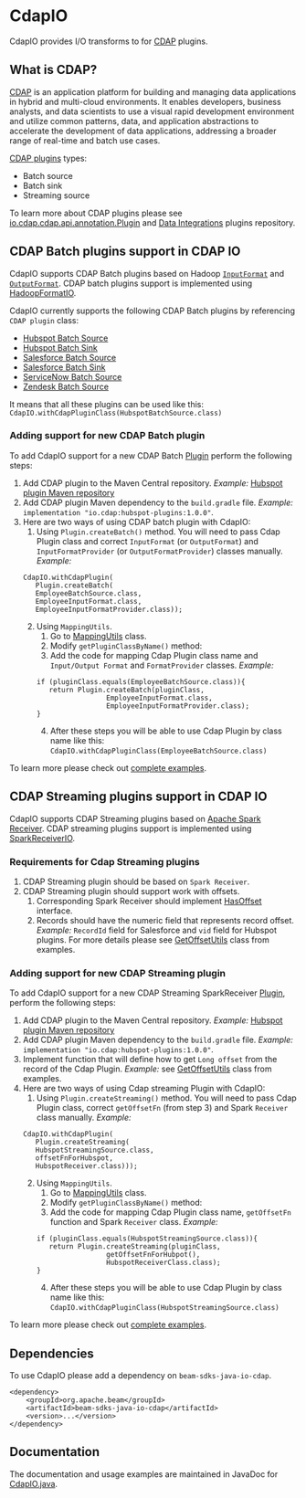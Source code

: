 <!--
    Licensed to the Apache Software Foundation (ASF) under one
    or more contributor license agreements.  See the NOTICE file
    distributed with this work for additional information
    regarding copyright ownership.  The ASF licenses this file
    to you under the Apache License, Version 2.0 (the
    "License"); you may not use this file except in compliance
    with the License.  You may obtain a copy of the License at

      http://www.apache.org/licenses/LICENSE-2.0

    Unless required by applicable law or agreed to in writing,
    software distributed under the License is distributed on an
    "AS IS" BASIS, WITHOUT WARRANTIES OR CONDITIONS OF ANY
    KIND, either express or implied.  See the License for the
    specific language governing permissions and limitations
    under the License.
-->

# CdapIO
CdapIO provides I/O transforms to for [CDAP](https://cdap.io/) plugins.

## What is CDAP?

[CDAP](https://cdap.io/) is an application platform for building and managing data applications in hybrid and multi-cloud environments.
It enables developers, business analysts, and data scientists to use a visual rapid development environment and utilize common patterns,
data, and application abstractions to accelerate the development of data applications, addressing a broader range of real-time and batch use cases.

[CDAP plugins](https://github.com/data-integrations) types:
- Batch source
- Batch sink
- Streaming source

To learn more about CDAP plugins please see [io.cdap.cdap.api.annotation.Plugin](https://javadoc.io/static/io.cdap.cdap/cdap-api/6.7.2/io/cdap/cdap/api/annotation/Plugin.html) and [Data Integrations](https://github.com/data-integrations) plugins repository.

## CDAP Batch plugins support in CDAP IO

CdapIO supports CDAP Batch plugins based on Hadoop [`InputFormat`](https://hadoop.apache.org/docs/stable/api/org/apache/hadoop/mapred/InputFormat.html) and [`OutputFormat`](https://hadoop.apache.org/docs/stable/api/org/apache/hadoop/mapred/OutputFormat.html).
CDAP batch plugins support is implemented using [HadoopFormatIO](https://beam.apache.org/documentation/io/built-in/hadoop/).

CdapIO currently supports the following CDAP Batch plugins by referencing `CDAP plugin` class:
* [Hubspot Batch Source](https://github.com/data-integrations/hubspot/blob/develop/src/main/java/io/cdap/plugin/hubspot/source/batch/HubspotBatchSource.java)
* [Hubspot Batch Sink](https://github.com/data-integrations/hubspot/blob/develop/src/main/java/io/cdap/plugin/hubspot/sink/batch/HubspotBatchSink.java)
* [Salesforce Batch Source](https://github.com/data-integrations/salesforce/blob/develop/src/main/java/io/cdap/plugin/salesforce/plugin/source/batch/SalesforceBatchSource.java)
* [Salesforce Batch Sink](https://github.com/data-integrations/salesforce/blob/develop/src/main/java/io/cdap/plugin/salesforce/plugin/sink/batch/SalesforceBatchSink.java)
* [ServiceNow Batch Source](https://github.com/data-integrations/servicenow-plugins/blob/develop/src/main/java/io/cdap/plugin/servicenow/source/ServiceNowSource.java)
* [Zendesk Batch Source](https://github.com/data-integrations/zendesk/blob/develop/src/main/java/io/cdap/plugin/zendesk/source/batch/ZendeskBatchSource.java)

It means that all these plugins can be used like this:
``CdapIO.withCdapPluginClass(HubspotBatchSource.class)``

### Adding support for new CDAP Batch plugin

To add CdapIO support for a new CDAP Batch [Plugin](src/main/java/org/apache/beam/sdk/io/cdap/Plugin.java) perform the following steps:
1. Add CDAP plugin to the Maven Central repository. *Example:* [Hubspot plugin Maven repository](https://mvnrepository.com/artifact/io.cdap/hubspot-plugins/1.0.0)
2. Add CDAP plugin Maven dependency to the `build.gradle` file. *Example:* ``implementation "io.cdap:hubspot-plugins:1.0.0"``.
3. Here are two ways of using CDAP batch plugin with CdapIO:
   1. Using `Plugin.createBatch()` method. You will need to pass Cdap Plugin class and correct `InputFormat` (or `OutputFormat`) and `InputFormatProvider` (or `OutputFormatProvider`) classes manually. *Example:*
   ```
   CdapIO.withCdapPlugin(
      Plugin.createBatch(
      EmployeeBatchSource.class,
      EmployeeInputFormat.class,
      EmployeeInputFormatProvider.class));
   ```
   2. Using `MappingUtils`.
      1. Go to [MappingUtils](src/main/java/org/apache/beam/sdk/io/cdap/MappingUtils.java) class.
      2. Modify `getPluginClassByName()` method:
      3. Add the code for mapping Cdap Plugin class name and `Input/Output Format` and `FormatProvider` classes.
      *Example:*
      ```
      if (pluginClass.equals(EmployeeBatchSource.class)){
         return Plugin.createBatch(pluginClass,
                       EmployeeInputFormat.class,
                       EmployeeInputFormatProvider.class);
      }
      ```
      4. After these steps you will be able to use Cdap Plugin by class name like this: ``CdapIO.withCdapPluginClass(EmployeeBatchSource.class)``

To learn more please check out [complete examples](https://github.com/apache/beam/tree/master/examples/java/cdap/src/main/java/org/apache/beam/examples/complete/cdap).

## CDAP Streaming plugins support in CDAP IO

CdapIO supports CDAP Streaming plugins based on [Apache Spark Receiver](https://spark.apache.org/docs/2.4.0/streaming-custom-receivers.html).
CDAP streaming plugins support is implemented using [SparkReceiverIO](https://github.com/apache/beam/tree/master/sdks/java/io/sparkreceiver).

### Requirements for Cdap Streaming plugins

1. CDAP Streaming plugin should be based on `Spark Receiver`.
2. CDAP Streaming plugin should support work with offsets.
   1. Corresponding Spark Receiver should implement [HasOffset](https://github.com/apache/beam/blob/master/sdks/java/io/sparkreceiver/src/main/java/org/apache/beam/sdk/io/sparkreceiver/HasOffset.java) interface.
   2. Records should have the numeric field that represents record offset. *Example:* `RecordId` field for Salesforce and `vid` field for Hubspot plugins.
   For more details please see [GetOffsetUtils](https://github.com/apache/beam/tree/master/examples/java/cdap/src/main/java/org/apache/beam/examples/complete/cdap/utils/GetOffsetUtils.java) class from examples.

### Adding support for new CDAP Streaming plugin

To add CdapIO support for a new CDAP Streaming SparkReceiver [Plugin](src/main/java/org/apache/beam/sdk/io/cdap/Plugin.java), perform the following steps:
1. Add CDAP plugin to the Maven Central repository. *Example:* [Hubspot plugin Maven repository](https://mvnrepository.com/artifact/io.cdap/hubspot-plugins/1.0.0)
2. Add CDAP plugin Maven dependency to the `build.gradle` file. *Example:* ``implementation "io.cdap:hubspot-plugins:1.0.0"``.
3. Implement function that will define how to get `Long offset` from the record of the Cdap Plugin.
*Example:* see [GetOffsetUtils](https://github.com/apache/beam/tree/master/examples/java/cdap/src/main/java/org/apache/beam/examples/complete/cdap/utils/GetOffsetUtils.java) class from examples.
4. Here are two ways of using Cdap streaming Plugin with CdapIO:
    1. Using `Plugin.createStreaming()` method. You will need to pass Cdap Plugin class, correct `getOffsetFn` (from step 3)
       and Spark `Receiver` class manually. *Example:*
   ```
   CdapIO.withCdapPlugin(
      Plugin.createStreaming(
      HubspotStreamingSource.class,
      offsetFnForHubspot,
      HubspotReceiver.class)));
   ```
    2. Using `MappingUtils`.
        1. Go to [MappingUtils](src/main/java/org/apache/beam/sdk/io/cdap/MappingUtils.java) class.
        2. Modify `getPluginClassByName()` method:
        3. Add the code for mapping Cdap Plugin class name, `getOffsetFn` function and Spark `Receiver` class.
           *Example:*
       ```
       if (pluginClass.equals(HubspotStreamingSource.class)){
          return Plugin.createStreaming(pluginClass,
                        getOffsetFnForHubpot(),
                        HubspotReceiverClass.class);
       }
       ```
        4. After these steps you will be able to use Cdap Plugin by class name like this: ``CdapIO.withCdapPluginClass(HubspotStreamingSource.class)``

To learn more please check out [complete examples](https://github.com/apache/beam/tree/master/examples/java/cdap/src/main/java/org/apache/beam/examples/complete/cdap).

## Dependencies

To use CdapIO please add a dependency on `beam-sdks-java-io-cdap`.

```maven
<dependency>
    <groupId>org.apache.beam</groupId>
    <artifactId>beam-sdks-java-io-cdap</artifactId>
    <version>...</version>
</dependency>
```

## Documentation

The documentation and usage examples are maintained in JavaDoc for [CdapIO.java](src/main/java/org/apache/beam/sdk/io/cdap/CdapIO.java).
